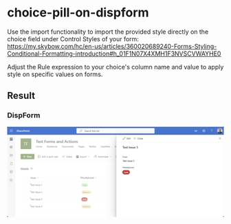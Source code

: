 # choice-pill-on-dispform
Use the import functionality to import the provided style directly on the choice field under Control Styles of your form: https://my.skybow.com/hc/en-us/articles/360020689240-Forms-Styling-Conditional-Formatting-introduction#h_01F1N07X4XMH1F3NVSCVWAYHE0

Adjust the Rule expression to your choice's column name and value to apply style on specific values on forms.

## Result
### DispForm
![alt text](https://github.com/chris4skybow/skybow-Forms-Designer-Style-Samples/blob/main/field-style-samples/choice-pill-on-dispform/assets/DispForm_choice-pill-on-dispform.png?raw=true)
